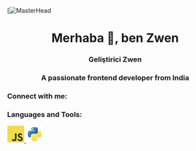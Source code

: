  [![MasterHead](https://i.pinimg.com/736x/6e/ff/eb/6effeb0d5d16d72bc5b33147b4d92023.jpg)
<h1 align="center">Merhaba 👋, ben Zwen</h1>
<h3 align="center">Geliştirici Zwen</h3>

<h3 align="center">A passionate frontend developer from India</h3>

<h3 align="left">Connect with me:</h3>
<p align="left">
</p>

<h3 align="left">Languages and Tools:</h3>
<p align="left"> <a href="https://developer.mozilla.org/en-US/docs/Web/JavaScript" target="_blank" rel="noreferrer"> <img src="https://raw.githubusercontent.com/devicons/devicon/master/icons/javascript/javascript-original.svg" alt="javascript" width="40" height="40"/> </a> <a href="https://www.python.org" target="_blank" rel="noreferrer"> <img src="https://raw.githubusercontent.com/devicons/devicon/master/icons/python/python-original.svg" alt="python" width="40" height="40"/> </a> </p>


